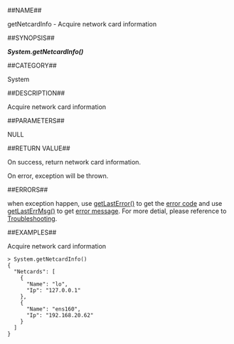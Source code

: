 
##NAME##

getNetcardInfo - Acquire network card information

##SYNOPSIS##

***System.getNetcardInfo()***

##CATEGORY##

System

##DESCRIPTION##

Acquire network card information

##PARAMETERS##

NULL

##RETURN VALUE##

On success, return network card information.

On error, exception will be thrown.

##ERRORS##

when exception happen, use [getLastError()](manual/Manual/Sequoiadb_command/Global/getLastError.md) to get the [error code](manual/Manual/Sequoiadb_error_code.md)  and use [getLastErrMsg()](manual/Manual/Sequoiadb_command/Global/getLastErrMsg.md) to get [error message](manual/Manual/Sequoiadb_command/Global/getLastErrMsg.md). For more detial, please  reference to [Troubleshooting](manual/FAQ/faq_sdb.md).

##EXAMPLES##

Acquire network card information

```lang-javascript
> System.getNetcardInfo()
{
  "Netcards": [
    {
      "Name": "lo",
      "Ip": "127.0.0.1"
    },
    {
      "Name": "ens160",
      "Ip": "192.168.20.62"
    }
  ]
}
```